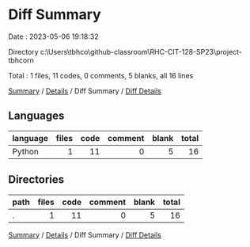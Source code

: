 # Diff Summary

Date : 2023-05-06 19:18:32

Directory c:\\Users\\tbhco\\github-classroom\\RHC-CIT-128-SP23\\project-tbhcorn

Total : 1 files,  11 codes, 0 comments, 5 blanks, all 16 lines

[Summary](results.md) / [Details](details.md) / Diff Summary / [Diff Details](diff-details.md)

## Languages
| language | files | code | comment | blank | total |
| :--- | ---: | ---: | ---: | ---: | ---: |
| Python | 1 | 11 | 0 | 5 | 16 |

## Directories
| path | files | code | comment | blank | total |
| :--- | ---: | ---: | ---: | ---: | ---: |
| . | 1 | 11 | 0 | 5 | 16 |

[Summary](results.md) / [Details](details.md) / Diff Summary / [Diff Details](diff-details.md)